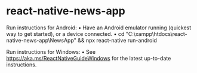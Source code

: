 # react-native-news-app

  Run instructions for Android:
    • Have an Android emulator running (quickest way to get started), or a device connected.
    • cd "C:\xampp\htdocs\react-native-news-app\NewsApp" && npx react-native run-android

  Run instructions for Windows:
    • See https://aka.ms/ReactNativeGuideWindows for the latest up-to-date instructions.

